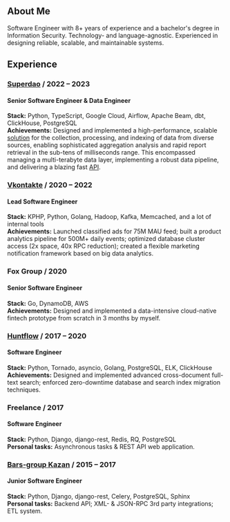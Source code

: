 ## About Me
Software Engineer with 8+ years of experience and a bachelor's degree in Information Security. Technology- and language-agnostic. Experienced in designing reliable, scalable, and maintainable systems.

## Experience

### [Superdao](https://superdao.co) / 2022 – 2023
#### Senior Software Engineer & Data Engineer 
**Stack:** Python, TypeScript, Google Cloud, Airflow, Apache Beam, dbt, ClickHouse, PostgreSQL  
**Achievements:** Designed and implemented a high-performance, scalable [solution](https://medium.com/@superdao_team/superdao-2-0-data-platform-ca55355a2dc2) for the collection,
processing, and indexing of data from diverse sources, enabling sophisticated aggregation analysis and rapid report retrieval in the sub-tens of milliseconds range.
This encompassed managing a multi-terabyte data layer, implementing a robust data pipeline, and delivering a blazing fast [API](https://github.com/mullakhmetov/scoring-api).

### [Vkontakte](https://vk.com) / 2020 – 2022
#### Lead Software Engineer
**Stack:** KPHP, Python, Golang, Hadoop, Kafka, Memcached, and a lot of internal tools  
**Achievements:** Launched classified ads for 75M MAU feed; built a product analytics pipeline for 500M+ daily events; optimized database cluster access (2x space, 40x RPC reduction); created a flexible marketing notification framework based on big data analytics.

### Fox Group / 2020
#### Senior Software Engineer
**Stack:** Go, DynamoDB, AWS  
**Achievements:** Designed and implemented a data-intensive cloud-native fintech prototype from scratch in 3 months by myself.

### [Huntflow](https://huntflow.ru) / 2017 – 2020
#### Software Engineer
**Stack:** Python, Tornado, asyncio, Golang, PostgreSQL, ELK, ClickHouse  
**Achievements:** Designed and implemented advanced cross-document full-text search; enforced zero-downtime database and search index migration techniques.

### Freelance / 2017
#### Software Engineer
**Stack:** Python, Django, django-rest, Redis, RQ, PostgreSQL  
**Personal tasks:** Asynchronous tasks & REST API web application.

### [Bars-group Kazan](https://bars.group) / 2015 – 2017
#### Junior Software Engineer
**Stack:** Python, Django, django-rest, Celery, PostgreSQL, Sphinx  
**Personal tasks:** Backend API; XML- & JSON-RPC 3rd party integrations; ETL system.
